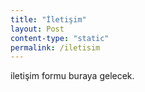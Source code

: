 ```yaml
---
title: "İletişim"
layout: Post
content-type: "static"
permalink: /iletisim
---
```


iletişim formu buraya gelecek.

